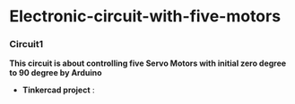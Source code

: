 # Electronic-circuit-with-five-motors
### Circuit1
**This circuit is about controlling five Servo Motors with initial zero degree to 90 degree by Arduino**




- **Tinkercad project** :
